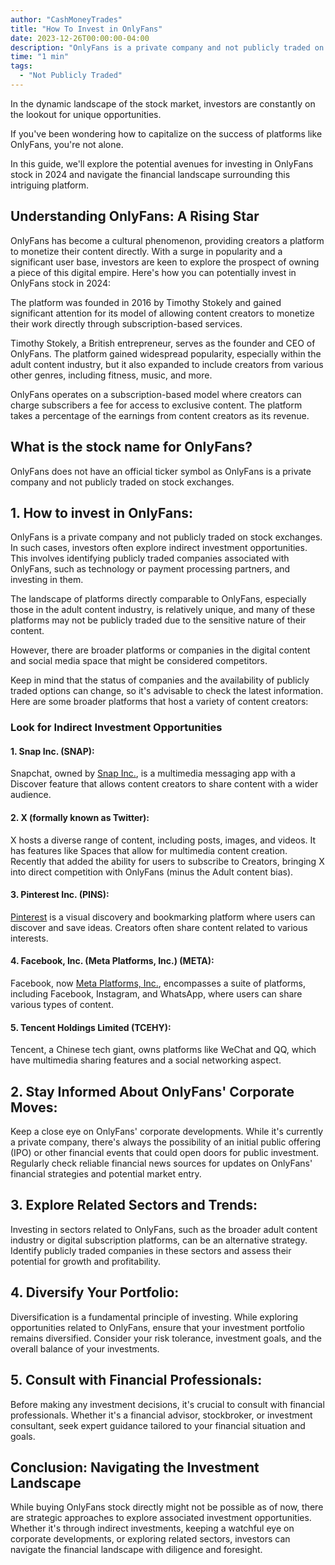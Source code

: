 ```yaml
---
author: "CashMoneyTrades"
title: "How To Invest in OnlyFans"
date: 2023-12-26T00:00:00-04:00
description: "OnlyFans is a private company and not publicly traded on stock exchanges. Consider alternative options for an indirect investment opportunity into OnlyFans."
time: "1 min"
tags:
  - "Not Publicly Traded"
---
```


In the dynamic landscape of the stock market, investors are constantly on the lookout for unique opportunities. 

If you've been wondering how to capitalize on the success of platforms like OnlyFans, you're not alone. 

In this guide, we'll explore the potential avenues for investing in OnlyFans stock in 2024 and navigate the financial landscape surrounding this intriguing platform.

## **Understanding OnlyFans: A Rising Star**

OnlyFans has become a cultural phenomenon, providing creators a platform to monetize their content directly. With a surge in popularity and a significant user base, investors are keen to explore the prospect of owning a piece of this digital empire. Here's how you can potentially invest in OnlyFans stock in 2024:

The platform was founded in 2016 by Timothy Stokely and gained significant attention for its model of allowing content creators to monetize their work directly through subscription-based services.

Timothy Stokely, a British entrepreneur, serves as the founder and CEO of OnlyFans. The platform gained widespread popularity, especially within the adult content industry, but it also expanded to include creators from various other genres, including fitness, music, and more.

OnlyFans operates on a subscription-based model where creators can charge subscribers a fee for access to exclusive content. The platform takes a percentage of the earnings from content creators as its revenue.

## What is the stock name for OnlyFans?

OnlyFans does not have an official ticker symbol as OnlyFans is a private company and not publicly traded on stock exchanges. 


## **1. How to invest in OnlyFans:**

OnlyFans is a private company and not publicly traded on stock exchanges. In such cases, investors often explore indirect investment opportunities. This involves identifying publicly traded companies associated with OnlyFans, such as technology or payment processing partners, and investing in them.

The landscape of platforms directly comparable to OnlyFans, especially those in the adult content industry, is relatively unique, and many of these platforms may not be publicly traded due to the sensitive nature of their content. 

However, there are broader platforms or companies in the digital content and social media space that might be considered competitors. 

Keep in mind that the status of companies and the availability of publicly traded options can change, so it's advisable to check the latest information. Here are some broader platforms that host a variety of content creators:

### Look for Indirect Investment Opportunities

#### 1. Snap Inc. (SNAP):

Snapchat, owned by [Snap Inc.](/stocks/snap/), is a multimedia messaging app with a Discover feature that allows content creators to share content with a wider audience.

#### 2. X (formally known as Twitter):

X hosts a diverse range of content, including posts, images, and videos. It has features like Spaces that allow for multimedia content creation. Recently that added the ability for users to subscribe to Creators, bringing X into direct competition with OnlyFans (minus the Adult content bias).

#### 3. Pinterest Inc. (PINS):

[Pinterest](/stocks/pins/) is a visual discovery and bookmarking platform where users can discover and save ideas. Creators often share content related to various interests.

#### 4. Facebook, Inc. (Meta Platforms, Inc.) (META):

Facebook, now [Meta Platforms, Inc.](/stocks/meta/), encompasses a suite of platforms, including Facebook, Instagram, and WhatsApp, where users can share various types of content.

#### 5. Tencent Holdings Limited (TCEHY):

Tencent, a Chinese tech giant, owns platforms like WeChat and QQ, which have multimedia sharing features and a social networking aspect.

## **2. Stay Informed About OnlyFans' Corporate Moves:**

Keep a close eye on OnlyFans' corporate developments. While it's currently a private company, there's always the possibility of an initial public offering (IPO) or other financial events that could open doors for public investment. Regularly check reliable financial news sources for updates on OnlyFans' financial strategies and potential market entry.

## **3. Explore Related Sectors and Trends:**

Investing in sectors related to OnlyFans, such as the broader adult content industry or digital subscription platforms, can be an alternative strategy. Identify publicly traded companies in these sectors and assess their potential for growth and profitability.

## **4. Diversify Your Portfolio:**

Diversification is a fundamental principle of investing. While exploring opportunities related to OnlyFans, ensure that your investment portfolio remains diversified. Consider your risk tolerance, investment goals, and the overall balance of your investments.

## **5. Consult with Financial Professionals:**

Before making any investment decisions, it's crucial to consult with financial professionals. Whether it's a financial advisor, stockbroker, or investment consultant, seek expert guidance tailored to your financial situation and goals.

## **Conclusion: Navigating the Investment Landscape**

While buying OnlyFans stock directly might not be possible as of now, there are strategic approaches to explore associated investment opportunities. Whether it's through indirect investments, keeping a watchful eye on corporate developments, or exploring related sectors, investors can navigate the financial landscape with diligence and foresight.

